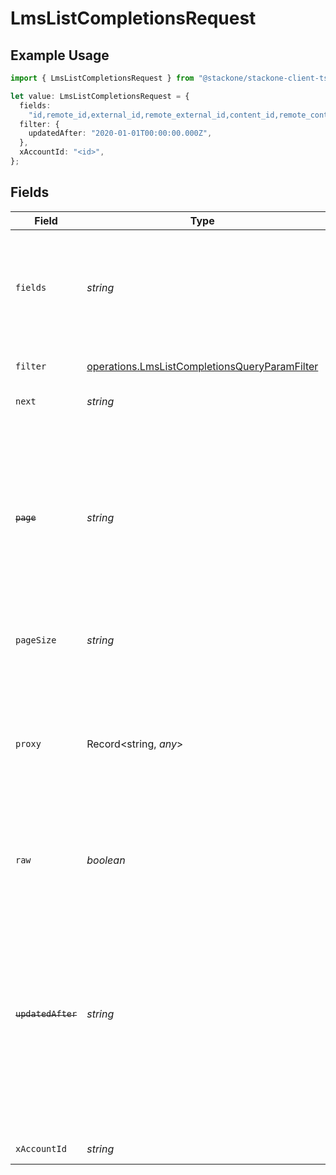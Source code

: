 # LmsListCompletionsRequest

## Example Usage

```typescript
import { LmsListCompletionsRequest } from "@stackone/stackone-client-ts/sdk/models/operations";

let value: LmsListCompletionsRequest = {
  fields:
    "id,remote_id,external_id,remote_external_id,content_id,remote_content_id,course_id,remote_course_id,user_id,remote_user_id,completed_at,updated_at,created_at,result,content_external_reference,learning_object_type,learning_object_id,remote_learning_object_id,learning_object_external_reference",
  filter: {
    updatedAfter: "2020-01-01T00:00:00.000Z",
  },
  xAccountId: "<id>",
};
```

## Fields

| Field                                                                                                                                                                                                                                                                                                | Type                                                                                                                                                                                                                                                                                                 | Required                                                                                                                                                                                                                                                                                             | Description                                                                                                                                                                                                                                                                                          | Example                                                                                                                                                                                                                                                                                              |
| ---------------------------------------------------------------------------------------------------------------------------------------------------------------------------------------------------------------------------------------------------------------------------------------------------- | ---------------------------------------------------------------------------------------------------------------------------------------------------------------------------------------------------------------------------------------------------------------------------------------------------- | ---------------------------------------------------------------------------------------------------------------------------------------------------------------------------------------------------------------------------------------------------------------------------------------------------- | ---------------------------------------------------------------------------------------------------------------------------------------------------------------------------------------------------------------------------------------------------------------------------------------------------- | ---------------------------------------------------------------------------------------------------------------------------------------------------------------------------------------------------------------------------------------------------------------------------------------------------- |
| `fields`                                                                                                                                                                                                                                                                                             | *string*                                                                                                                                                                                                                                                                                             | :heavy_minus_sign:                                                                                                                                                                                                                                                                                   | The comma separated list of fields that will be returned in the response (if empty, all fields are returned)                                                                                                                                                                                         | id,remote_id,external_id,remote_external_id,content_id,remote_content_id,course_id,remote_course_id,user_id,remote_user_id,completed_at,updated_at,created_at,result,content_external_reference,learning_object_type,learning_object_id,remote_learning_object_id,learning_object_external_reference |
| `filter`                                                                                                                                                                                                                                                                                             | [operations.LmsListCompletionsQueryParamFilter](../../../sdk/models/operations/lmslistcompletionsqueryparamfilter.md)                                                                                                                                                                                | :heavy_minus_sign:                                                                                                                                                                                                                                                                                   | LMS Completions Filter                                                                                                                                                                                                                                                                               |                                                                                                                                                                                                                                                                                                      |
| `next`                                                                                                                                                                                                                                                                                               | *string*                                                                                                                                                                                                                                                                                             | :heavy_minus_sign:                                                                                                                                                                                                                                                                                   | The unified cursor                                                                                                                                                                                                                                                                                   |                                                                                                                                                                                                                                                                                                      |
| ~~`page`~~                                                                                                                                                                                                                                                                                           | *string*                                                                                                                                                                                                                                                                                             | :heavy_minus_sign:                                                                                                                                                                                                                                                                                   | : warning: ** DEPRECATED **: This will be removed in a future release, please migrate away from it as soon as possible.<br/><br/>The page number of the results to fetch                                                                                                                             |                                                                                                                                                                                                                                                                                                      |
| `pageSize`                                                                                                                                                                                                                                                                                           | *string*                                                                                                                                                                                                                                                                                             | :heavy_minus_sign:                                                                                                                                                                                                                                                                                   | The number of results per page                                                                                                                                                                                                                                                                       |                                                                                                                                                                                                                                                                                                      |
| `proxy`                                                                                                                                                                                                                                                                                              | Record<string, *any*>                                                                                                                                                                                                                                                                                | :heavy_minus_sign:                                                                                                                                                                                                                                                                                   | Query parameters that can be used to pass through parameters to the underlying provider request by surrounding them with 'proxy' key                                                                                                                                                                 |                                                                                                                                                                                                                                                                                                      |
| `raw`                                                                                                                                                                                                                                                                                                | *boolean*                                                                                                                                                                                                                                                                                            | :heavy_minus_sign:                                                                                                                                                                                                                                                                                   | Indicates that the raw request result is returned                                                                                                                                                                                                                                                    |                                                                                                                                                                                                                                                                                                      |
| ~~`updatedAfter`~~                                                                                                                                                                                                                                                                                   | *string*                                                                                                                                                                                                                                                                                             | :heavy_minus_sign:                                                                                                                                                                                                                                                                                   | : warning: ** DEPRECATED **: This will be removed in a future release, please migrate away from it as soon as possible.<br/><br/>Use a string with a date to only select results updated after that given date                                                                                       | 2020-01-01T00:00:00.000Z                                                                                                                                                                                                                                                                             |
| `xAccountId`                                                                                                                                                                                                                                                                                         | *string*                                                                                                                                                                                                                                                                                             | :heavy_check_mark:                                                                                                                                                                                                                                                                                   | The account identifier                                                                                                                                                                                                                                                                               |                                                                                                                                                                                                                                                                                                      |